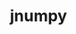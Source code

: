 ---
layout: page
title: jnumpy
description: A deep learning extension for numpy
img:
importance: 3
category: personal
redirect: https://github.com/JacobFV/jnumpy

sort_order: 46
---
